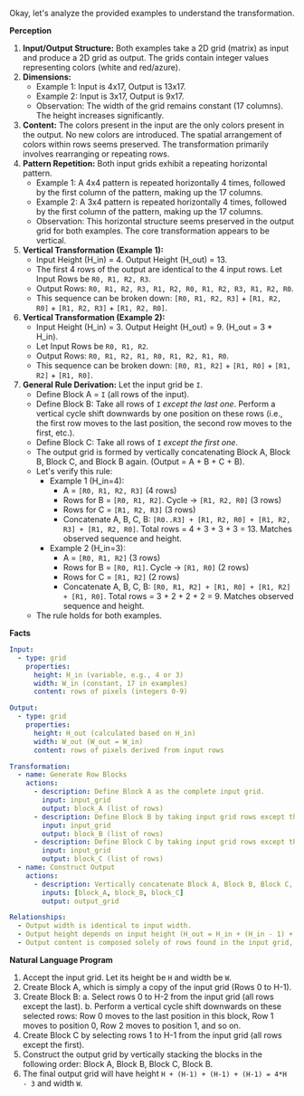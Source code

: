 Okay, let's analyze the provided examples to understand the transformation.

**Perception**

1.  **Input/Output Structure:** Both examples take a 2D grid (matrix) as input and produce a 2D grid as output. The grids contain integer values representing colors (white and red/azure).
2.  **Dimensions:**
    *   Example 1: Input is 4x17, Output is 13x17.
    *   Example 2: Input is 3x17, Output is 9x17.
    *   Observation: The width of the grid remains constant (17 columns). The height increases significantly.
3.  **Content:** The colors present in the input are the only colors present in the output. No new colors are introduced. The spatial arrangement of colors within rows seems preserved. The transformation primarily involves rearranging or repeating rows.
4.  **Pattern Repetition:** Both input grids exhibit a repeating horizontal pattern.
    *   Example 1: A 4x4 pattern is repeated horizontally 4 times, followed by the first column of the pattern, making up the 17 columns.
    *   Example 2: A 3x4 pattern is repeated horizontally 4 times, followed by the first column of the pattern, making up the 17 columns.
    *   Observation: This horizontal structure seems preserved in the output grid for both examples. The core transformation appears to be vertical.
5.  **Vertical Transformation (Example 1):**
    *   Input Height (H_in) = 4. Output Height (H_out) = 13.
    *   The first 4 rows of the output are identical to the 4 input rows. Let Input Rows be `R0, R1, R2, R3`.
    *   Output Rows: `R0, R1, R2, R3, R1, R2, R0, R1, R2, R3, R1, R2, R0`.
    *   This sequence can be broken down: `[R0, R1, R2, R3]` + `[R1, R2, R0]` + `[R1, R2, R3]` + `[R1, R2, R0]`.
6.  **Vertical Transformation (Example 2):**
    *   Input Height (H_in) = 3. Output Height (H_out) = 9. (H_out = 3 * H_in).
    *   Let Input Rows be `R0, R1, R2`.
    *   Output Rows: `R0, R1, R2, R1, R0, R1, R2, R1, R0`.
    *   This sequence can be broken down: `[R0, R1, R2]` + `[R1, R0]` + `[R1, R2]` + `[R1, R0]`.
7.  **General Rule Derivation:** Let the input grid be `I`.
    *   Define Block A = `I` (all rows of the input).
    *   Define Block B: Take all rows of `I` *except the last one*. Perform a vertical cycle shift downwards by one position on these rows (i.e., the first row moves to the last position, the second row moves to the first, etc.).
    *   Define Block C: Take all rows of `I` *except the first one*.
    *   The output grid is formed by vertically concatenating Block A, Block B, Block C, and Block B again. (Output = A + B + C + B).
    *   Let's verify this rule:
        *   Example 1 (H_in=4):
            *   A = `[R0, R1, R2, R3]` (4 rows)
            *   Rows for B = `[R0, R1, R2]`. Cycle -> `[R1, R2, R0]` (3 rows)
            *   Rows for C = `[R1, R2, R3]` (3 rows)
            *   Concatenate A, B, C, B: `[R0..R3] + [R1, R2, R0] + [R1, R2, R3] + [R1, R2, R0]`. Total rows = 4 + 3 + 3 + 3 = 13. Matches observed sequence and height.
        *   Example 2 (H_in=3):
            *   A = `[R0, R1, R2]` (3 rows)
            *   Rows for B = `[R0, R1]`. Cycle -> `[R1, R0]` (2 rows)
            *   Rows for C = `[R1, R2]` (2 rows)
            *   Concatenate A, B, C, B: `[R0, R1, R2] + [R1, R0] + [R1, R2] + [R1, R0]`. Total rows = 3 + 2 + 2 + 2 = 9. Matches observed sequence and height.
    *   The rule holds for both examples.

**Facts**


```yaml
Input:
  - type: grid
    properties:
      height: H_in (variable, e.g., 4 or 3)
      width: W_in (constant, 17 in examples)
      content: rows of pixels (integers 0-9)

Output:
  - type: grid
    properties:
      height: H_out (calculated based on H_in)
      width: W_out (W_out = W_in)
      content: rows of pixels derived from input rows

Transformation:
  - name: Generate Row Blocks
    actions:
      - description: Define Block A as the complete input grid.
        input: input_grid
        output: block_A (list of rows)
      - description: Define Block B by taking input grid rows except the last, then cycling these rows vertically downwards by one position.
        input: input_grid
        output: block_B (list of rows)
      - description: Define Block C by taking input grid rows except the first.
        input: input_grid
        output: block_C (list of rows)
  - name: Construct Output
    actions:
      - description: Vertically concatenate Block A, Block B, Block C, and Block B in that order.
        inputs: [block_A, block_B, block_C]
        output: output_grid

Relationships:
  - Output width is identical to input width.
  - Output height depends on input height (H_out = H_in + (H_in - 1) + (H_in - 1) + (H_in - 1) = 4 * H_in - 3).
  - Output content is composed solely of rows found in the input grid, potentially rearranged or selected.
```


**Natural Language Program**

1.  Accept the input grid. Let its height be `H` and width be `W`.
2.  Create Block A, which is simply a copy of the input grid (Rows 0 to H-1).
3.  Create Block B:
    a.  Select rows 0 to H-2 from the input grid (all rows except the last).
    b.  Perform a vertical cycle shift downwards on these selected rows: Row 0 moves to the last position in this block, Row 1 moves to position 0, Row 2 moves to position 1, and so on.
4.  Create Block C by selecting rows 1 to H-1 from the input grid (all rows except the first).
5.  Construct the output grid by vertically stacking the blocks in the following order: Block A, Block B, Block C, Block B.
6.  The final output grid will have height `H + (H-1) + (H-1) + (H-1) = 4*H - 3` and width `W`.